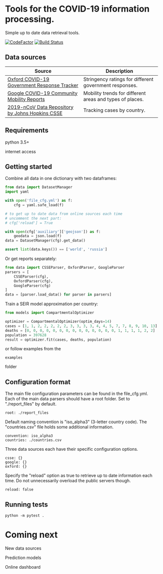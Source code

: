# Tools for the COVID-19 information processing.
Simple up to date data retrieval tools.

[![CodeFactor](https://www.codefactor.io/repository/github/spaced0ge/covid-19-tools/badge)](https://www.codefactor.io/repository/github/spaced0ge/covid-19-tools)
[![Build Status](https://travis-ci.com/SpaceD0ge/COVID-19-tools.svg?branch=master)](https://travis-ci.com/SpaceD0ge/COVID-19-tools)

## Data sources
| Source | Description |
| --- | --- |
| [Oxford COVID-19 Government Response Tracker](https://www.bsg.ox.ac.uk/research/research-projects/oxford-covid-19-government-response-tracker) | Stringency ratings for different government responses. |
| [Google COVID-19 Community Mobility Reports](https://www.google.com/covid19/mobility/) | Mobility trends for different areas and types of places. |
| [2019-nCoV Data Repository by Johns Hopkins CSSE](https://github.com/CSSEGISandData/COVID-19/) | Tracking cases by country. |

## Requirements

python 3.5+

internet access

## Getting started

Combine all data in one dictionary with two dataframes:
```python
from data import DatasetManager
import yaml

with open('file_cfg.yml') as f:
    cfg = yaml.safe_load(f)

# to get up to date data from online sources each time
# uncomment the next part:
# cfg['reload'] = True

with open(cfg['auxiliary']['geojson']) as f:
    geodata = json.load(f)
data = DatasetManager(cfg).get_data()

assert list(data.keys()) == ['world', 'russia']
```

Or get reports separately:
```python
from data import CSSEParser, OxfordParser, GoogleParser
parsers = [
	CSSEParser(cfg),
	OxfordParser(cfg),
	GoogleParser(cfg)
]
data = [parser.load_data() for parser in parsers]
```

Train a SEIR model approximation per country:
```python
from models import CompartmentalOptimizer

optimizer = CompartmentalOptimizer(optim_days=14)
cases = [1, 1, 2, 2, 2, 2, 2, 3, 3, 3, 3, 4, 4, 5, 7, 7, 8, 9, 10, 13]
deaths = [0, 0, 0, 0, 0, 0, 0, 0, 0, 0, 0, 0, 0, 0, 1, 1, 1, 1, 2, 2]
population = 397628
result = optimizer.fit(cases, deaths, population)
```

or follow examples from the

	examples
folder

## Configuration format

The main file configuration parameters can be found in the file_cfg.yml.
Each of the main data parsers should have a root folder. Set to "./report_files" by default.
 
	root: ./report_files

Default naming convention is "iso_alpha3" (3-letter country code). The "countries.csv" file holds some additional information.

	convention: iso_alpha3
	countries: ./countries.csv

Three data sources each have their specific configuration options.

	csse: {}
	google: {}
	oxford: {}

Specify the "reload" option as true to retrieve up to date information each time.
Do not unnecessarily overload the public servers though.

	reload: false


## Running tests

	python -m pytest .

# Coming next
New data sources

Prediction models

Online dashboard

